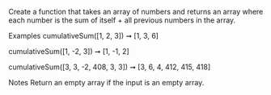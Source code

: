 Create a function that takes an array of numbers and returns an array where each number is the sum of itself + all previous numbers in the array.

Examples
cumulativeSum([1, 2, 3]) ➞ [1, 3, 6]

cumulativeSum([1, -2, 3]) ➞ [1, -1, 2]

cumulativeSum([3, 3, -2, 408, 3, 3]) ➞ [3, 6, 4, 412, 415, 418]

Notes
Return an empty array if the input is an empty array.